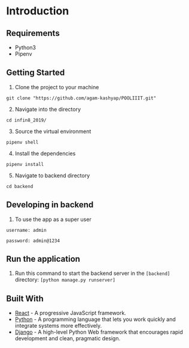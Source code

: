 # Introduction

## Requirements 
* Python3
* Pipenv

## Getting Started
1. Clone the project to your machine
```shell
git clone "https://github.com/agam-kashyap/POOLIIIT.git"
```
2. Navigate into the directory
```shell
cd infin8_2019/
```
3. Source the virtual environment
```shell
pipenv shell
```
4. Install the dependencies
```shell
pipenv install
```
5. Navigate to backend directory
```shell
cd backend
```
## Developing in backend
1. To use the app as a super user 
```
username: admin
``` 
```
password: admin@1234
```


## Run the application
1. Run this command to start the backend server in the ```[backend]``` directory: ```[python manage.py runserver]```

## Built With

* [React](https://reactjs.org) - A progressive JavaScript framework.
* [Python](https://www.python.org/) - A programming language that lets you work quickly and integrate systems more effectively.
* [Django](http://djangoproject.org/) - A high-level Python Web framework that encourages rapid development and clean, pragmatic design.


